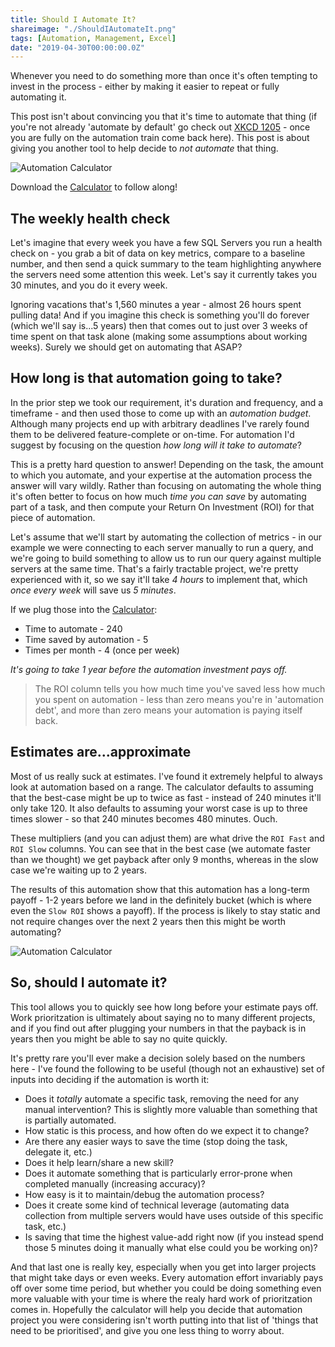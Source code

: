 ```yaml
---
title: Should I Automate It?
shareimage: "./ShouldIAutomateIt.png"
tags: [Automation, Management, Excel]
date: "2019-04-30T00:00:00.0Z"
---
```


Whenever you need to do something more than once it's often tempting to invest in the process - either by making it easier to repeat or fully automating it.

This post isn't about convincing you that it's time to automate that thing (if you're not already 'automate by default' go check out [XKCD 1205] - once you are fully on the automation train come back here). This post is about giving you another tool to help decide to _not automate_ that thing.

![Automation Calculator](/assets/2019/2019-04-30/Spreadsheet.png)

Download the [Calculator] to follow along!

<!--more-->

## The weekly health check

Let's imagine that every week you have a few SQL Servers you run a health check on - you grab a bit of data on key metrics, compare to a baseline number, and then send a quick summary to the team highlighting anywhere the servers need some attention this week. Let's say it currently takes you 30 minutes, and you do it every week.

Ignoring vacations that's 1,560 minutes a year - almost 26 hours spent pulling data! And if you imagine this check is something you'll do forever (which we'll say is...5 years) then that comes out to just over 3 weeks of time spent on that task alone (making some assumptions about working weeks). Surely we should get on automating that ASAP?

## How long is that automation going to take?

In the prior step we took our requirement, it's duration and frequency, and a timeframe - and then used those to come up with an _automation budget_. Although many projects end up with arbitrary deadlines I've rarely found them to be delivered feature-complete or on-time. For automation I'd suggest by focusing on the question _how long will it take to automate_?

This is a pretty hard question to answer! Depending on the task, the amount to which you automate, and your expertise at the automation process the answer will vary wildly. Rather than focusing on automating the whole thing it's often better to focus on how much _time you can save_ by automating part of a task, and then compute your Return On Investment (ROI) for that piece of automation.

Let's assume that we'll start by automating the collection of metrics - in our example we were connecting to each server manually to run a query, and we're going to build something to allow us to run our query against multiple servers at the same time. That's a fairly tractable project, we're pretty experienced with it, so we say it'll take _4 hours_ to implement that, which _once every week_ will save us _5 minutes_.

If we plug those into the [Calculator]:

- Time to automate - 240
- Time saved by automation - 5
- Times per month - 4 (once per week)

_It's going to take 1 year before the automation investment pays off._

> The ROI column tells you how much time you've saved less how much you spent on automation - less than zero means you're in 'automation debt', and more than zero means your automation is paying itself back.

## Estimates are...approximate

Most of us really suck at estimates. I've found it extremely helpful to always look at automation based on a range. The calculator defaults to assuming that the best-case might be up to twice as fast - instead of 240 minutes it'll only take 120. It also defaults to assuming your worst case is up to three times slower - so that 240 minutes becomes 480 minutes. Ouch.

These multipliers (and you can adjust them) are what drive the `ROI Fast` and `ROI Slow` columns. You can see that in the best case (we automate faster than we thought) we get payback after only 9 months, whereas in the slow case we're waiting up to 2 years.

The results of this automation show that this automation has a long-term payoff - 1-2 years before we land in the definitely bucket (which is where even the `Slow ROI` shows a payoff). If the process is likely to stay static and not require changes over the next 2 years then this might be worth automating?

![Automation Calculator](/assets/2019/2019-04-30/AutomateTheCollection.png)

## So, should I automate it?

This tool allows you to quickly see how long before your estimate pays off. Work prioritzation is ultimately about saying no to many different projects, and if you find out after plugging your numbers in that the payback is in years then you might be able to say no quite quickly.

It's pretty rare you'll ever make a decision solely based on the numbers here - I've found the following to be useful (though not an exhaustive) set of inputs into deciding if the automation is worth it:

- Does it _totally_ automate a specific task, removing the need for any manual intervention? This is slightly more valuable than something that is partially automated.
- How static is this process, and how often do we expect it to change?
- Are there any easier ways to save the time (stop doing the task, delegate it, etc.)
- Does it help learn/share a new skill?
- Does it automate something that is particularly error-prone when completed manually (increasing accuracy)?
- How easy is it to maintain/debug the automation process?
- Does it create some kind of technical leverage (automating data collection from multiple servers would have uses outside of this specific task, etc.)
- Is saving that time the highest value-add right now (if you instead spend those 5 minutes doing it manually what else could you be working on)?

And that last one is really key, especially when you get into larger projects that might take days or even weeks. Every automation effort invariably pays off over some time period, but whether you could be doing something even more valuable with your time is where the realy hard work of prioritzation comes in. Hopefully the calculator will help you decide that automation project you were considering isn't worth putting into that list of 'things that need to be prioritised', and give you one less thing to worry about.

[xkcd 1205]: https://xkcd.com/1205/
[calculator]: /assets/2019/2019-04-30/SampleWorkbook.xlsx
